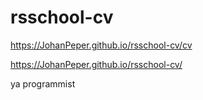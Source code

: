 # rsschool-cv

https://JohanPeper.github.io/rsschool-cv/cv 
  
https://JohanPeper.github.io/rsschool-cv/
  
  ya programmist
